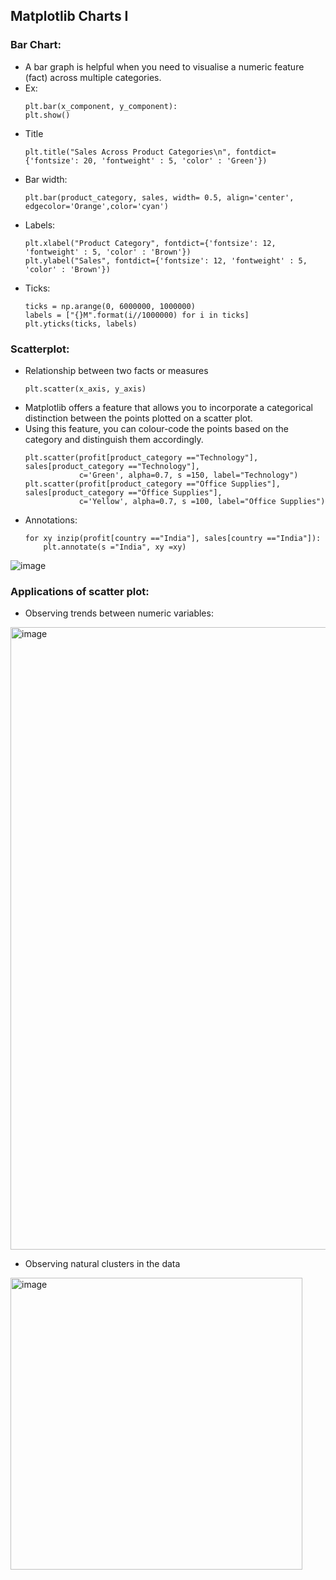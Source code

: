 ## Matplotlib Charts I

### Bar Chart:
- A bar graph is helpful when you need to visualise a numeric feature (fact) across multiple categories.
- Ex:
	```
	plt.bar(x_component, y_component): 
	plt.show()    
	```
- Title
	```
	plt.title("Sales Across Product Categories\n", fontdict={'fontsize': 20, 'fontweight' : 5, 'color' : 'Green'})
	```
- Bar width:		
	```
	plt.bar(product_category, sales, width= 0.5, align='center', edgecolor='Orange',color='cyan')
	```
- Labels:
	```
	plt.xlabel("Product Category", fontdict={'fontsize': 12, 'fontweight' : 5, 'color' : 'Brown'})
	plt.ylabel("Sales", fontdict={'fontsize': 12, 'fontweight' : 5, 'color' : 'Brown'})	
	```
- Ticks:
	```
	ticks = np.arange(0, 6000000, 1000000)
	labels = ["{}M".format(i//1000000) for i in ticks]
	plt.yticks(ticks, labels)
	```	
	
### Scatterplot:
- Relationship between two facts or measures
	```
	plt.scatter(x_axis, y_axis)
	```
- Matplotlib offers a feature that allows you to incorporate a categorical distinction between the points plotted on a scatter plot. 
- Using this feature, you can colour-code the points based on the category and distinguish them accordingly.
	```
	plt.scatter(profit[product_category =="Technology"], sales[product_category =="Technology"], 
    			c='Green', alpha=0.7, s =150, label="Technology")
	plt.scatter(profit[product_category =="Office Supplies"], sales[product_category =="Office Supplies"], 
    			c='Yellow', alpha=0.7, s =100, label="Office Supplies")
	```
- Annotations:
	```
	for xy inzip(profit[country =="India"], sales[country =="India"]):
		plt.annotate(s ="India", xy =xy)
	```
![image](https://user-images.githubusercontent.com/10133554/188863871-f7213a06-37f7-4071-9814-620c6975a1e1.png)

### Applications of scatter plot:
- Observing trends between numeric variables:
<img width="996" alt="image" src="https://user-images.githubusercontent.com/10133554/188863773-877cf01e-36f6-4381-8d92-8d886761ecb1.png">

- Observing natural clusters in the data
<img width="467" alt="image" src="https://user-images.githubusercontent.com/10133554/188863798-4ca25e88-1515-49c2-bd38-079e1528453c.png">
	
		
